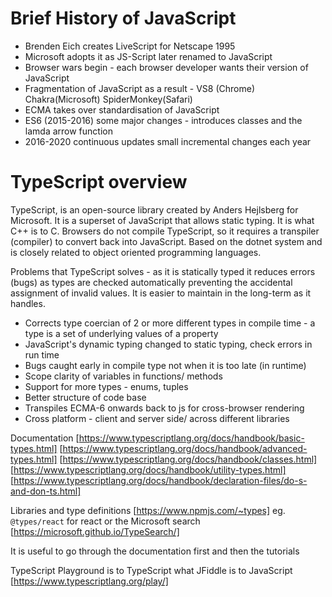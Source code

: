 # Brief History of JavaScript
- Brenden Eich creates LiveScript for Netscape 1995
- Microsoft adopts it as JS-Script later renamed to JavaScript
- Browser wars begin - each browser developer wants their version of JavaScript
- Fragmentation of JavaScript as a result - VS8 (Chrome) Chakra(Microsoft) SpiderMonkey(Safari)
- ECMA takes over standardisation of JavaScript 
- ES6 (2015-2016) some major changes - introduces classes and the lamda arrow function
- 2016-2020 continuous updates small incremental changes each year

# TypeScript overview
TypeScript, is an open-source library created by Anders Hejlsberg for Microsoft. It is a superset of JavaScript that allows static typing. It is what C++ is to C. Browsers do not compile TypeScript, so it requires a transpiler (compiler) to convert back into JavaScript. Based on the dotnet system and is closely related to object oriented programming languages.

Problems that TypeScript solves - as it is statically typed it reduces errors (bugs) as types are checked automatically preventing the accidental assignment of invalid values. It is easier to maintain in the long-term as it handles.

- Corrects type coercian of 2 or more different types in compile time - a type is a set of underlying values of a property
- JavaScript's dynamic typing changed to static typing, check errors in run time
- Bugs caught early in compile type not when it is too late (in runtime) 
- Scope clarity of variables in functions/ methods
- Support for more types - enums, tuples
- Better structure of code base
- Transpiles ECMA-6 onwards back to js for cross-browser rendering
- Cross platform - client and server side/ across different libraries

Documentation
 [https://www.typescriptlang.org/docs/handbook/basic-types.html]
 [https://www.typescriptlang.org/docs/handbook/advanced-types.html]
 [https://www.typescriptlang.org/docs/handbook/classes.html]
 [https://www.typescriptlang.org/docs/handbook/utility-types.html]
 [https://www.typescriptlang.org/docs/handbook/declaration-files/do-s-and-don-ts.html]

Libraries and type definitions [https://www.npmjs.com/~types]
eg. ```@types/react``` for react or the Microsoft search [https://microsoft.github.io/TypeSearch/]

It is useful to go through the documentation first and then the tutorials

TypeScript Playground is to TypeScript what JFiddle is to JavaScript [https://www.typescriptlang.org/play/]
